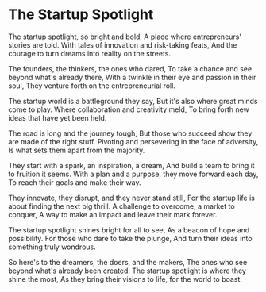 # The Startup Spotlight

The startup spotlight, so bright and bold,
A place where entrepreneurs' stories are told.
With tales of innovation and risk-taking feats,
And the courage to turn dreams into reality on the streets.

The founders, the thinkers, the ones who dared,
To take a chance and see beyond what's already there,
With a twinkle in their eye and passion in their soul,
They venture forth on the entrepreneurial roll.

The startup world is a battleground they say,
But it's also where great minds come to play.
Where collaboration and creativity meld,
To bring forth new ideas that have yet been held.

The road is long and the journey tough,
But those who succeed show they are made of the right stuff.
Pivoting and persevering in the face of adversity,
Is what sets them apart from the majority.

They start with a spark, an inspiration, a dream,
And build a team to bring it to fruition it seems.
With a plan and a purpose, they move forward each day,
To reach their goals and make their way.

They innovate, they disrupt, and they never stand still,
For the startup life is about finding the next big thrill.
A challenge to overcome, a market to conquer,
A way to make an impact and leave their mark forever.

The startup spotlight shines bright for all to see,
As a beacon of hope and possibility.
For those who dare to take the plunge,
And turn their ideas into something truly wondrous.

So here's to the dreamers, the doers, and the makers,
The ones who see beyond what's already been created.
The startup spotlight is where they shine the most,
As they bring their visions to life, for the world to boast.
